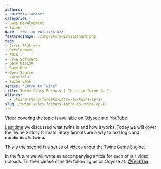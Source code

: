 ```yaml
---
authors: 
- "Matthew Lamont"
categories:
- Game Development
- Twine
date: "2021-10-08T11:33:47Z"
featuredImage: ./img/StoryFormatsThunb.png
tags:
- Cross-Platform
- Development
- FOSS
- Free Software
- Game Design
- Game Dev
- Open Source
- Tutorials
- Twine Game
series: "Intro to Twine"
title: Twine Story Formats | Intro to Twine Ep 1
aliases:
  - /twine-story-formats-intro-to-twine-ep-1/
slug: /twine-story-formats-intro-to-twine-ep-1/
---
```


Video covering the topic is available on [Odysee](https://odysee.com/$/embed/TwineTutotialEP1/5f858496c011d1f89a025c265abad1867d6b01da?r=GQy7ehkBjb8ALbSkfEZU5jPc4S785Nch) and [YouTube](https://www.youtube.com/watch?v=nbFdzPjc4Uk)

[Last time](https://www.blog.mattlamont.com/twine-a-game-engine-for-interactive-fiction/) we discussed what twine is and how it works. Today we will cover the Twine 2 story formats. Story formats are a way to add logic and mechanics to twine.

This is the second in a series of videos about the Twine Game Engine.

In the future we will write an accompanying article for each of our video uploads. Till then please consider following us on Odysee at: [@TechTea](https://odysee.com/$/invite/@TechTea:2).
